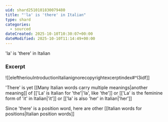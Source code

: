 ```yaml
---
uid: shard2510101830079480
title: "'la' is 'there' in Italian"
type: shard
categories:
  - sourced
dateCreated: 2025-10-10T10:30:07+00:00
dateModified: 2025-10-10T11:14:49+00:00
---
```

'la' is 'there' in Italian
### Excerpt
![[eleftheriouIntroductionItalianignorecopyrightexcerptindex#^l3idf]]

'There' is yet [[Many Italian words carry multiple meanings|another meaning]] of [['La' is Italian for 'the'|'la', like 'the']] or [['La' is the feminine form of 'it' in Italian|'it']] or [['la' is also 'her' in Italian|'her']]

Since 'there' is a position word, here are other [[Italian words for positions|Italian position words]]
